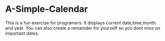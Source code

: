 # A-Simple-Calendar

This is a fun exercise for programers.
It displays current date,time,month and year.
You can also  create a remainder for
yourself so you dont miss on important dates.

